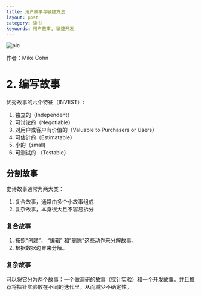 ```yaml
---
title: 用户故事与敏捷方法
layout: post
category: 读书
keywords: 用户故事, 敏捷开发 
---
```


![pic](https://img3.doubanio.com/lpic/s6159440.jpg)

作者：Mike Cohn

# 2. 编写故事
优秀故事的六个特征（INVEST）:
1. 独立的（Independent）
2. 可讨论的（Negotiable）
3. 对用户或客户有价值的（Valuable to Purchasers or Users）
4. 可估计的（Estimatable）
5. 小的（small)
6. 可测试的 （Testable）
## 分割故事

史诗故事通常为两大类：
1. 复合故事，通常由多个小故事组成
2. 复杂故事，本身很大且不容易拆分


### 复合故事
1. 按照“创建”， “编辑” 和“删除”这些动作来分解故事。
2. 根据数据边界来分解。

### 复杂故事
可以将它分为两个故事：一个做调研的故事（探针实验）和一个开发故事。并且推荐将探针实验放在不同的迭代里。从而减少不确定性。  